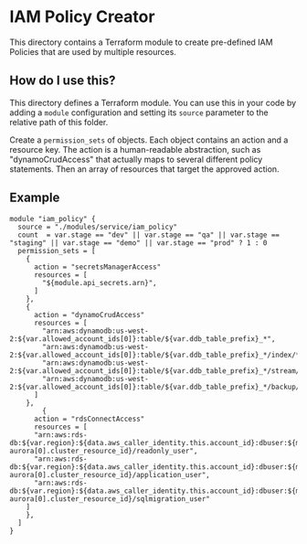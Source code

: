 # IAM Policy Creator
This directory contains a Terraform module to create pre-defined IAM Policies that are used by multiple resources.

## How do I use this?
This directory defines a Terraform module. You can use this in your code by adding a `module` configuration and setting its `source` parameter to the relative path of this folder.

Create a `permission_sets` of objects. Each object contains an action and a resource key. The action is a human-readable abstraction, such as "dynamoCrudAccess" that actually maps to several different policy statements. Then an array of resources that target the approved action.

## Example
```
module "iam_policy" {
  source = "./modules/service/iam_policy"
  count  = var.stage == "dev" || var.stage == "qa" || var.stage == "staging" || var.stage == "demo" || var.stage == "prod" ? 1 : 0
  permission_sets = [
    {
      action = "secretsManagerAccess"
      resources = [
        "${module.api_secrets.arn}",
      ]
    },
    {
      action = "dynamoCrudAccess"
      resources = [
        "arn:aws:dynamodb:us-west-2:${var.allowed_account_ids[0]}:table/${var.ddb_table_prefix}_*",
        "arn:aws:dynamodb:us-west-2:${var.allowed_account_ids[0]}:table/${var.ddb_table_prefix}_*/index/*",
        "arn:aws:dynamodb:us-west-2:${var.allowed_account_ids[0]}:table/${var.ddb_table_prefix}_*/stream/*",
        "arn:aws:dynamodb:us-west-2:${var.allowed_account_ids[0]}:table/${var.ddb_table_prefix}_*/backup/*"
      ]
    },
        {
      action = "rdsConnectAccess"
      resources = [
      "arn:aws:rds-db:${var.region}:${data.aws_caller_identity.this.account_id}:dbuser:${module.rds-aurora[0].cluster_resource_id}/readonly_user",
      "arn:aws:rds-db:${var.region}:${data.aws_caller_identity.this.account_id}:dbuser:${module.rds-aurora[0].cluster_resource_id}/application_user",
      "arn:aws:rds-db:${var.region}:${data.aws_caller_identity.this.account_id}:dbuser:${module.rds-aurora[0].cluster_resource_id}/sqlmigration_user"
    ]
    },
  ]
}
```
